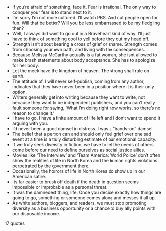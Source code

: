  - If you’re afraid of something, face it. Fear is irrational. The only way to conquer your fear is to stand next to it.
 - I’m sorry I’m not more cultured. I’ll watch PBS. And cut people open for fun. Will that be better? Will you be less embarrassed to be my fledgling then?
 - Well, I always did want to go out in a Braveheart kind of way. I’ll just have to think of something cool to yell before they cut my head off.
 - Strength isn’t about bearing a cross of grief or shame. Strength comes from choosing your own path, and living with the consequences.
 - Because Melissa McCarthy actually is a fat woman, she isnt allowed to make brash statements about body acceptance. She has to apologize for her body.
 - Let the meek have the kingdom of heaven. The strong shall rule on earth.
 - The attitude of, I will never self-publish, coming from any author, indicates that they have never been in a position where it is their only option.
 - Writers generally get into writing because they want to write, not because they want to be independent publishers, and you can’t really fault someone for saying, ‘What I’m doing right now works, so there’s no reason to change it.’
 - I have to go. I have a finite amount of life left and I don’t want to spend it arguing with you.
 - I’d never been a good damsel in distress. I was a “hands-on” damsel.
 - The belief that a person can and should only feel grief over one sad event at a time is a truly disturbing estimate of our emotional capacity.
 - If we truly seek diversity in fiction, we have to let the needs of others come before our need to define ourselves as social justice allies.
 - Movies like ‘The Interview’ and ‘Team America: World Police’ don’t often show the realities of life in North Korea and the human rights violations perpetrated by the government there.
 - Occasionally, the horrors of life in North Korea do show up in our American satire.
 - Its far easier to brush off death if the death in question seems impossible or improbable as a personal threat.
 - It was the damnedest thing, life. Once you decide exactly how things are going to go, something or someone comes along and messes it all up.
 - As white authors, bloggers, and readers, we must stop promoting diversity as a business opportunity or a chance to buy ally points with our disposable income.

17 quotes